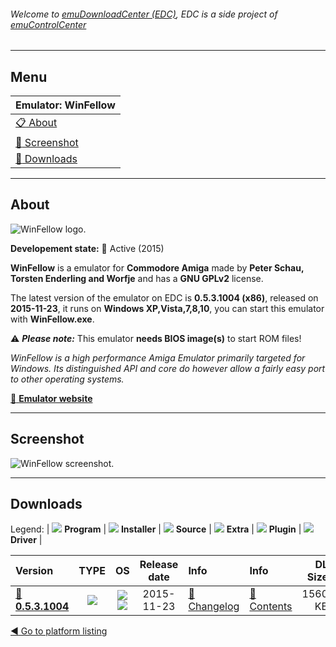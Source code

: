 ###### Welcome to [emuDownloadCenter (EDC)](https://github.com/PhoenixInteractiveNL/emuDownloadCenter/wiki/), EDC is a side project of [emuControlCenter](https://github.com/PhoenixInteractiveNL/emuControlCenter/wiki/)
***
## Menu
| **Emulator: WinFellow** |
|:---------|
| [:clipboard: About](#about) |
| [:sunrise: Screenshot](#screenshot) |
| [:floppy_disk: Downloads](#downloads) |
***
## About
![](https://github.com/PhoenixInteractiveNL/emuDownloadCenter/wiki/images_emulator/winfellow_logo_200.jpg "WinFellow logo.")

**Developement state:** :large_blue_circle: Active (2015)

**WinFellow** is a emulator for **Commodore Amiga** made by **Peter Schau, Torsten Enderling and Worfje** and has a **GNU GPLv2** license.

The latest version of the emulator on EDC is **0.5.3.1004 (x86)**, released on **2015-11-23**, it runs on **Windows XP,Vista,7,8,10**, you can start this emulator with **WinFellow.exe**.

:warning: _**Please note:**_ This emulator **needs BIOS image(s)** to start ROM files!

_WinFellow is a high performance Amiga Emulator primarily targeted for Windows. Its distinguished API and core do however allow a fairly easy port to other operating systems._

[:link: **Emulator website**](http://petschau.github.io/WinFellow/)
***
## Screenshot
![](https://raw.githubusercontent.com/PhoenixInteractiveNL/emuDownloadCenter/master/hooks/winfellow/emulator_screen_01.jpg "WinFellow screenshot.")
***
## Downloads
Legend:
| ![](https://raw.githubusercontent.com/wiki/PhoenixInteractiveNL/emuDownloadCenter/images_misc/icon_program_24.png) **Program** | 
![](https://raw.githubusercontent.com/wiki/PhoenixInteractiveNL/emuDownloadCenter/images_misc/icon_installer_24.png) **Installer** | 
![](https://raw.githubusercontent.com/wiki/PhoenixInteractiveNL/emuDownloadCenter/images_misc/icon_source_code_24.png) **Source** | 
![](https://raw.githubusercontent.com/wiki/PhoenixInteractiveNL/emuDownloadCenter/images_misc/icon_extra_24.png) **Extra** | 
![](https://raw.githubusercontent.com/wiki/PhoenixInteractiveNL/emuDownloadCenter/images_misc/icon_plugin_24.png) **Plugin** | 
![](https://raw.githubusercontent.com/wiki/PhoenixInteractiveNL/emuDownloadCenter/images_misc/icon_driver_24.png) **Driver** | 
 
 
| Version  | TYPE | OS | Release date  | Info       | Info       | DL Size    |
|:---------|:----:|:--:|:-------------:|:-----------|:-----------|-----------:|
| [:floppy_disk: **0.5.3.1004**](https://github.com/PhoenixInteractiveNL/edc-repo0002/raw/master/winfellow/0.5.3.1004.7z) | ![](https://raw.githubusercontent.com/wiki/PhoenixInteractiveNL/emuDownloadCenter/images_misc/icon_program_24.png) | ![](https://raw.githubusercontent.com/wiki/PhoenixInteractiveNL/emuDownloadCenter/images_misc/logo_windows_24.png)![](https://raw.githubusercontent.com/wiki/PhoenixInteractiveNL/emuDownloadCenter/images_misc/icon_32-bit_24.png) | 2015-11-23 | [:page_facing_up: Changelog](https://github.com/PhoenixInteractiveNL/edc-repo0002/blob/master/winfellow/0.5.3.1004_changelog.txt) | [:mag_right: Contents](https://github.com/PhoenixInteractiveNL/edc-repo0002/blob/master/winfellow/0.5.3.1004_contents.txt) | 1560 KB |

[:arrow_backward: Go to platform listing](https://github.com/PhoenixInteractiveNL/emuDownloadCenter/wiki/EDC-Platform-List)
